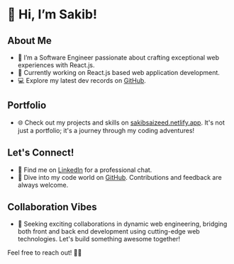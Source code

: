 # 👋 Hi, I’m Sakib!

## About Me
- 👀 I’m a Software Engineer passionate about crafting exceptional web experiences with React.js.
- 🌱 Currently working on React.js based web application development.
- 💻 Explore my latest dev records on [GitHub](https://github.com/Sakib-Tcl).

## Portfolio
- 🌐 Check out my projects and skills on [sakibsaizeed.netlify.app](https://sakibsaizeed.netlify.app/). It's not just a portfolio; it's a journey through my coding adventures!

## Let's Connect!
- 📱 Find me on [LinkedIn](https://www.linkedin.com/in/sakibsaizeed/) for a professional chat.
- 🤖 Dive into my code world on [GitHub](https://github.com/Sakib-Tcl). Contributions and feedback are always welcome.

## Collaboration Vibes
- 💞️ Seeking exciting collaborations in dynamic web engineering, bridging both front and back end development using cutting-edge web technologies. Let's build something awesome together!

Feel free to reach out! 🚀✨
